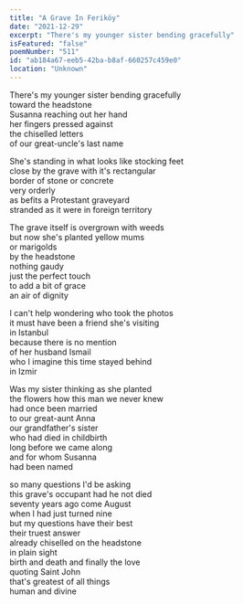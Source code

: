 ```yaml
---
title: "A Grave In Feriköy"
date: "2021-12-29"
excerpt: "There's my younger sister bending gracefully"
isFeatured: "false"
poemNumber: "511"
id: "ab184a67-eeb5-42ba-b8af-660257c459e0"
location: "Unknown"
---
```


There's my younger sister bending gracefully  
toward the headstone  
Susanna reaching out her hand  
her fingers pressed against  
the chiselled letters  
of our great-uncle's last name

She's standing in what looks like stocking feet  
close by the grave with it's rectangular  
border of stone or concrete  
very orderly  
as befits a Protestant graveyard  
stranded as it were in foreign territory

The grave itself is overgrown with weeds  
but now she's planted yellow mums  
or marigolds  
by the headstone  
nothing gaudy  
just the perfect touch  
to add a bit of grace  
an air of dignity

I can't help wondering who took the photos  
it must have been a friend she's visiting  
in Istanbul  
because there is no mention  
of her husband Ismail  
who I imagine this time stayed behind  
in Izmir

Was my sister thinking as she planted  
the flowers how this man we never knew  
had once been married  
to our great-aunt Anna  
our grandfather's sister  
who had died in childbirth  
long before we came along  
and for whom Susanna  
had been named

so many questions I'd be asking  
this grave's occupant had he not died  
seventy years ago come August  
when I had just turned nine  
but my questions have their best  
their truest answer  
already chiselled on the headstone  
in plain sight  
birth and death and finally the love  
quoting Saint John  
that's greatest of all things  
human and divine
